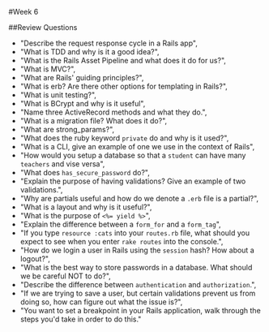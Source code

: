 #Week 6

##Review Questions

* "Describe the request response cycle in a Rails app",
* "What is TDD and why is it a good idea?",
* "What is the Rails Asset Pipeline and what does it do for us?",
* "What is MVC?",
* "What are Rails' guiding principles?",
* "What is erb? Are there other options for templating in Rails?",
* "What is unit testing?",
* "What is BCrypt and why is it useful",
* "Name three ActiveRecord methods and what they do.",
* "What is a migration file? What does it do?",
* "What are strong_params?",
* "What does the ruby keyword `private` do and why is it used?",
* "What is a CLI, give an example of one we use in the context of Rails",
* "How would you setup a database so that a `student` can have many `teachers` and vise versa",
* "What does `has_secure_password` do?",
* "Explain the purpose of having validations? Give an example of two validations.",
* "Why are partials useful and how do we denote a `.erb` file is a partial?",
* "What is a layout and why is it useful?",
* "What is the purpose of `<%= yield %>`",
* "Explain the difference between a `form_for` and a `form_tag`",
* "If you type `resource :cats` into your `routes.rb` file, what should you expect to see when you enter `rake routes` into the console.",
* "How do we login a user in Rails using the `session` hash? How about a logout?",
* "What is the best way to store passwords in a database. What should we be careful NOT to do?",
* "Describe the difference between `authentication` and `authorization`.",
* "If we are trying to save a user, but certain validations prevent us from doing so, how can figure out what the issue is?",
* "You want to set a breakpoint in your Rails application, walk through the steps you'd take in order to do this."